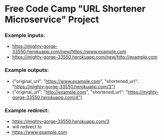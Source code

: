 # Free Code Camp "URL Shortener Microservice" Project

### Example inputs:
* https://mighty-gorge-33550.herokuapp.com/new/https://www.example.com
* https://mighty-gorge-33550.herokuapp.com/new/http://example.com

### Example outputs:
* {"original\_url": "https://www.example.com", "shortened\_url": "https://mighty-gorge-33550.herokuapp.com/3"}
* {"original\_url": "http://example.com", "shortened\_url": "https://mighty-gorge-33550.herokuapp.com/4"}

### Example redirect:
* https://mighty-gorge-33550.herokuapp.com/3
* will redirect to
* https://www.example.com